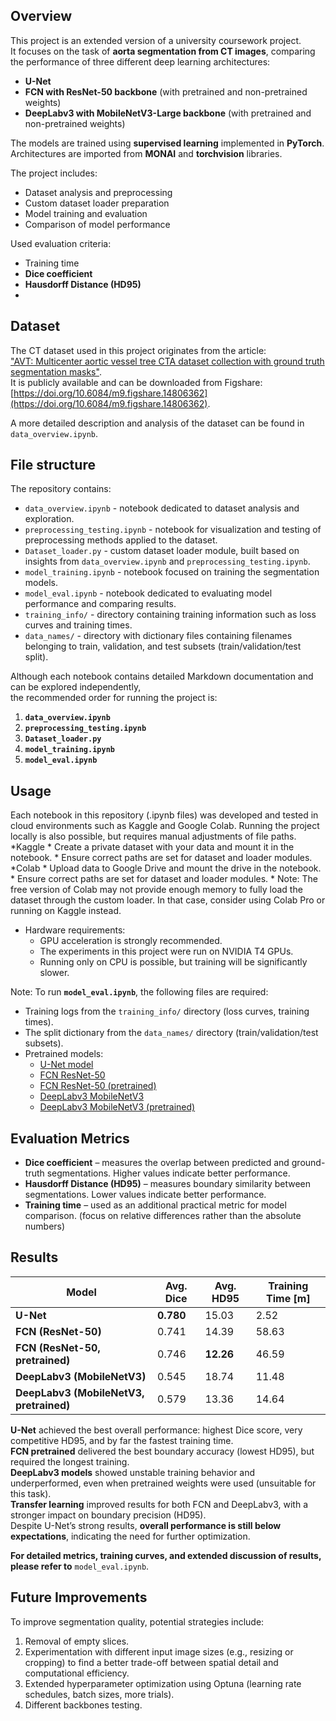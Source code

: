 ## Overview

This project is an extended version of a university coursework project.  
It focuses on the task of **aorta segmentation from CT images**, comparing the performance of three different deep learning architectures:
* **U-Net**  
* **FCN with ResNet-50 backbone** (with pretrained and non-pretrained weights)  
* **DeepLabv3 with MobileNetV3-Large backbone** (with pretrained and non-pretrained weights)  

The models are trained using **supervised learning** implemented in **PyTorch**. Architectures are imported from **MONAI** and **torchvision** libraries.  

The project includes:
* Dataset analysis and preprocessing
* Custom dataset loader preparation
* Model training and evaluation
* Comparison of model performance  

Used evaluation criteria:
* Training time  
* **Dice coefficient**  
* **Hausdorff Distance (HD95)**
* 
## Dataset

The CT dataset used in this project originates from the article:  
["AVT: Multicenter aortic vessel tree CTA dataset collection with ground truth segmentation masks"](https://www.sciencedirect.com/science/article/pii/S2352340922000130).  
It is publicly available and can be downloaded from Figshare: [https://doi.org/10.6084/m9.figshare.14806362](https://doi.org/10.6084/m9.figshare.14806362).

A more detailed description and analysis of the dataset can be found in `data_overview.ipynb`.

## File structure

The repository contains:
* `data_overview.ipynb` - notebook dedicated to dataset analysis and exploration.
* `preprocessing_testing.ipynb` - notebook for visualization and testing of preprocessing methods applied to the dataset.
* `Dataset_loader.py` - custom dataset loader module, built based on insights from `data_overview.ipynb` and `preprocessing_testing.ipynb`.
* `model_training.ipynb` - notebook focused on training the segmentation models.
* `model_eval.ipynb` - notebook dedicated to evaluating model performance and comparing results.
* `training_info/` - directory containing training information such as loss curves and training times.
* `data_names/` - directory with dictionary files containing filenames belonging to train, validation, and test subsets (train/validation/test split).

Although each notebook contains detailed Markdown documentation and can be explored independently,  
the recommended order for running the project is:
1. **`data_overview.ipynb`** 
2. **`preprocessing_testing.ipynb`** 
3. **`Dataset_loader.py`** 
4. **`model_training.ipynb`** 
5. **`model_eval.ipynb`** 

## Usage

Each notebook in this repository (.ipynb files) was developed and tested in cloud environments such as Kaggle and Google Colab.
Running the project locally is also possible, but requires manual adjustments of file paths.
*Kaggle
    * Create a private dataset with your data and mount it in the notebook.
    * Ensure correct paths are set for dataset and loader modules.
*Colab
    * Upload data to Google Drive and mount the drive in the notebook.
    * Ensure correct paths are set for dataset and loader modules.
    * Note: The free version of Colab may not provide enough memory to fully load the dataset through the custom loader. In that case, consider using Colab Pro or running on Kaggle instead.
* Hardware requirements:
    * GPU acceleration is strongly recommended.
    * The experiments in this project were run on NVIDIA T4 GPUs.
    * Running only on CPU is possible, but training will be significantly slower.

Note: To run **`model_eval.ipynb`**, the following files are required:
* Training logs from the `training_info/` directory (loss curves, training times).  
* The split dictionary from the `data_names/` directory (train/validation/test subsets).  
* Pretrained models:  
    * [U-Net model](https://github.com/TypoweKiwi/Aorta_Segmentation/releases/download/Models/UNet_trained.pth)
    * [FCN ResNet-50](https://github.com/TypoweKiwi/Aorta_Segmentation/releases/download/Models/FCN_trained.pth)
    * [FCN ResNet-50 (pretrained)](https://github.com/TypoweKiwi/Aorta_Segmentation/releases/download/Models/FCN_pretrained_trained.pth)
    * [DeepLabv3 MobileNetV3](https://github.com/TypoweKiwi/Aorta_Segmentation/releases/download/Models/DeepLabv3_trained.pth)
    * [DeepLabv3 MobileNetV3 (pretrained)](https://github.com/TypoweKiwi/Aorta_Segmentation/releases/download/Models/DeepLabv3_pretrained_trained.pth)

## Evaluation Metrics
* **Dice coefficient** – measures the overlap between predicted and ground-truth segmentations. Higher values indicate better performance.  
* **Hausdorff Distance (HD95)** – measures boundary similarity between segmentations. Lower values indicate better performance.  
* **Training time** – used as an additional practical metric for model comparison. (focus on relative differences rather than the absolute numbers)

## Results

|Model                                  | Avg. Dice | Avg. HD95 | Training Time [m] |
|---------------------------------------|-----------|-----------|-------------------|
|**U-Net**                              |**0.780**  |15.03      |2.52               |
|**FCN (ResNet-50)**                    |0.741      |14.39      |58.63              |
|**FCN (ResNet-50, pretrained)**        |0.746      |**12.26**  |46.59              |
|**DeepLabv3 (MobileNetV3)**            |0.545      |18.74      |11.48              |
|**DeepLabv3 (MobileNetV3, pretrained)**|0.579      |13.36      |14.64              |

**U-Net** achieved the best overall performance: highest Dice score, very competitive HD95, and by far the fastest training time.  
**FCN pretrained** delivered the best boundary accuracy (lowest HD95), but required the longest training.  
**DeepLabv3 models** showed unstable training behavior and underperformed, even when pretrained weights were used (unsuitable for this task).  
**Transfer learning** improved results for both FCN and DeepLabv3, with a stronger impact on boundary precision (HD95).  
Despite U-Net’s strong results, **overall performance is still below expectations**, indicating the need for further optimization.

**For detailed metrics, training curves, and extended discussion of results, please refer to** `model_eval.ipynb`.

## Future Improvements
To improve segmentation quality, potential strategies include:  
1. Removal of empty slices.  
2. Experimentation with different input image sizes (e.g., resizing or cropping) to find a better trade-off between spatial detail and computational efficiency.  
3. Extended hyperparameter optimization using Optuna (learning rate schedules, batch sizes, more trials).
4. Different backbones testing. 
